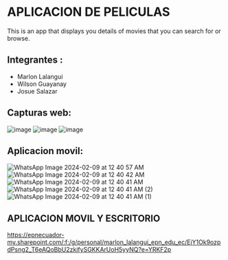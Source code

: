 # APLICACION DE PELICULAS

This is an app that displays you details of movies that you can search for or browse.<br>

## Integrantes :
- Marlon Lalangui
- Wilson Guayanay
- Josue Salazar

## Capturas web: 

![image](https://github.com/marlon1925/Matinee-Flutter-master/assets/117753973/b12cd5e8-6de3-4e76-b8ec-50790a715c1c)
![image](https://github.com/marlon1925/Matinee-Flutter-master/assets/117753973/0921f43f-5313-48c4-955f-dc4085098896)
![image](https://github.com/marlon1925/Matinee-Flutter-master/assets/117753973/36dad015-d7f5-49b0-abc8-64925ac6f70b)

## Aplicacion movil: 

![WhatsApp Image 2024-02-09 at 12 40 57 AM](https://github.com/marlon1925/Matinee-Flutter-master/assets/117753973/177d2abc-b14c-4847-9087-a6f2161344f3)
![WhatsApp Image 2024-02-09 at 12 40 42 AM](https://github.com/marlon1925/Matinee-Flutter-master/assets/117753973/b0a05322-39c1-4154-ba2c-21ee4f9c189a)
![WhatsApp Image 2024-02-09 at 12 40 41 AM](https://github.com/marlon1925/Matinee-Flutter-master/assets/117753973/b2ee3820-3cfb-4dda-8697-8e1b810c9895)
![WhatsApp Image 2024-02-09 at 12 40 41 AM (2)](https://github.com/marlon1925/Matinee-Flutter-master/assets/117753973/9939370a-fd67-4021-8383-3cf96cc17853)
![WhatsApp Image 2024-02-09 at 12 40 41 AM (1)](https://github.com/marlon1925/Matinee-Flutter-master/assets/117753973/fce0032d-c840-4454-b9fc-de4122933de5)

## APLICACION MOVIL Y ESCRITORIO
https://epnecuador-my.sharepoint.com/:f:/g/personal/marlon_lalangui_epn_edu_ec/EjY1Ok9ozpdPsng2_T6eAQoBbU2zkifySGKKArUoH5yyNQ?e=YRKF2p
